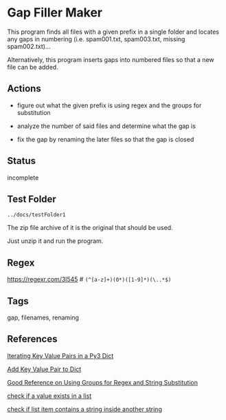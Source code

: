 # Gap Filler Maker

This program finds all files with a given prefix in a single folder and locates any gaps in numbering (i.e. spam001.txt, spam003.txt, missing spam002.txt)...

Alternatively, this program inserts gaps into numbered files so that a new file can be added.

## Actions

* figure out what the given prefix is using regex and the groups for substitution

* analyze the number of said files and determine what the gap is

* fix the gap by renaming the later files so that the gap is closed

## Status

incomplete

## Test Folder

	../docs/testFolder1

The zip file archive of it is the original that should be used.  

Just unzip it and run the program.

## Regex

https://regexr.com/3l545 # `(^[a-z]+)(0*)([1-9]*)(\..*$)`

## Tags

gap, filenames, renaming

## References

[Iterating Key Value Pairs in a Py3 Dict](https://stackoverflow.com/questions/26660654/how-do-i-print-the-key-value-pairs-of-a-dictionary-in-python/26660785)

[Add Key Value Pair to Dict](https://stackoverflow.com/questions/3776275/how-to-add-key-value-pair-to-dictionary/28380174)

[Good Reference on Using Groups for Regex and String Substitution](https://docs.python.org/3/howto/regex.html)

[check if a value exists in a list](https://stackoverflow.com/questions/7571635/fastest-way-to-check-if-a-value-exist-in-a-list)

[check if list item contains a string inside another string](https://stackoverflow.com/questions/4843158/check-if-a-python-list-item-contains-a-string-inside-another-string)

